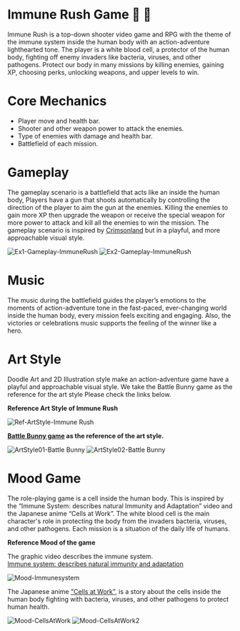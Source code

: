 # Immune Rush Game 	:syringe: :pill:
   Immune Rush is a top-down shooter video game and RPG with the theme of the immune system inside the human body with an action-adventure lighthearted tone. The player is a white blood cell, a protector of the human body, fighting off enemy invaders like bacteria, viruses, and other pathogens. Protect our body in many missions by killing enemies, gaining XP, choosing perks, unlocking weapons, and upper levels to win.  

# Core Mechanics 
- Player move and health bar.  
- Shooter and other weapon power to attack the enemies.  
- Type of enemies with damage and health bar.  
- Battlefield of each mission. 

# Gameplay  
  The gameplay scenario is a battlefield that acts like an inside the human body, Players have a gun that shoots automatically by controlling the direction of the player to aim the gun at the enemies. Killing the enemies to gain more XP then upgrade the weapon or receive the special weapon for more power to attack and kill all the enemies to win the mission. The gameplay scenario is inspired by [Crimsonland](https://store.steampowered.com/app/262830/Crimsonland/?l=polish) but in a playful, and more approachable visual style. 

![Ex1-Gameplay-ImmuneRush](https://github.com/user-attachments/assets/b059b42c-395f-441c-9c32-6dee6e1d876c)
![Ex2-Gameplay-ImmuneRush](https://github.com/user-attachments/assets/76d4f4b0-d53e-4cc0-9ef9-50f30d6756e8)


# Music
  The music during the battlefield guides the player’s emotions to the moments of action-adventure tone in the fast-paced, ever-changing world inside the human body, every mission feels exciting and engaging. Also, the victories or celebrations music supports the feeling of the winner like a hero. 

# Art Style 
  Doodle Art and 2D Illustration style make an action-adventure game have a playful and approachable visual style. We take the Battle Bunny game as the reference for the art style Please check the links below.
  
**Reference Art Style of Immune Rush**  

![Ref-ArtStyle-Immune Rush](https://github.com/user-attachments/assets/c0fc025c-b851-4b62-895d-9ba1752a4147)

**[Battle Bunny game](https://apps.apple.com/us/app/battle-bunny-tower-defense-war/id1497484147) as the reference of the art style.**

![ArtStyle01-Battle Bunny](https://github.com/user-attachments/assets/f4f5859d-35f1-4799-93ed-9ecc4237e886)
![ArtStyle02-Battle Bunny](https://github.com/user-attachments/assets/8e47bed8-6844-4de4-b9a6-80875bdc2194)

# Mood Game
  The role-playing game is a cell inside the human body. This is inspired by the “Immune System: describes natural Immunity and Adaptation” video and the Japanese anime “Cells at Work”. The white blood cell is the main character's role in protecting the body from the invaders bacteria, viruses, and other pathogens. Each mission is a situation of the daily life of humans. 

**Reference Mood of the game**

The graphic video describes the immune system.    
[Immune system: describes natural immunity and adaptation](https://www.youtube.com/watch?v=PzunOgYHeyg&t=162s)

![Mood-Immunesystem](https://github.com/user-attachments/assets/d9792560-3b6a-4d86-9cdc-08aa6d4c83d0)


The Japanese anime ["Cells at Work"](https://www.youtube.com/watch?v=1xgodAOKWM8), is a story about the cells inside the human body fighting with bacteria, viruses, and other pathogens to protect human health. 

![Mood-CellsAtWork](https://github.com/user-attachments/assets/b75f4271-4c14-4b14-a67c-42961421a1bc)
![Mood-CellsAtWork2](https://github.com/user-attachments/assets/a4f76dd5-ada5-4c7c-905d-f1856173fa91)



